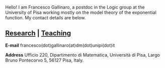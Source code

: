 
<html>

<p>Hello! I am Francesco Gallinaro, a postdoc in the Logic group at the University of Pisa working mostly on the model theory of the exponential function. My contact details are below.</p>
<h2> <a href="https://fgallinaro.github.io/research">Research</a> | <a href="https://fgallinaro.github.io/teaching">Teaching</a></h2>
  <p> <b> E-mail</b> francesco(dot)gallinaro(at)dm(dot)unipi(dot)it </p>
  <p> <b> Address</b> Ufficio 220, Dipartimento di Matematica, Universit&agrave; di Pisa, Largo Bruno Pontecorvo 5, 56127 Pisa, Italy.</p>

  
    

